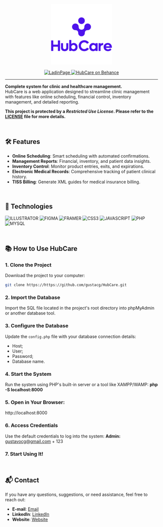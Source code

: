<p align="center">
  <img src="img/logo.png" alt="HubCare Logo" width="200">
</p>

<p align="center">
  <a href="https://hubcare.framer.website/">
    <img src="https://img.shields.io/badge/website-000000?style=for-the-badge&logo=About.me&logoColor=white" alt="LadinPage">
  </a>
  <a href="https://www.behance.net/gallery/207404449/HubCare-Clinic-System">
    <img src="https://img.shields.io/badge/-Behance-blue?style=for-the-badge&logo=behance&logoColor=white" alt="HubCare on Behance">
  </a>
</p>

---

<p>
  <strong>Complete system for clinic and healthcare management.</strong> <br/>
  HubCare is a web application designed to streamline clinic management with features like online scheduling, financial control, inventory management, and detailed reporting.
</p>

<strong>This project is protected by a <em>Restricted Use License</em>. Please refer to the [LICENSE](LICENSE) file for more details.</strong>

<br/>

## 🛠️ Features  

- **Online Scheduling**: Smart scheduling with automated confirmations.  
- **Management Reports**: Financial, inventory, and patient data insights.  
- **Inventory Control**: Monitor product entries, exits, and expirations.  
- **Electronic Medical Records**: Comprehensive tracking of patient clinical history.  
- **TISS Billing**: Generate XML guides for medical insurance billing.  

<br/>

## 🚀 Technologies  

<p>
<img alt="ILLUSTRATOR" src="https://img.shields.io/badge/Adobe%20Illustrator-FF9A00?style=for-the-badge&logo=adobe%20illustrator&logoColor=white"/>
<img alt="FIGMA" src="https://img.shields.io/badge/Figma-F24E1E?style=for-the-badge&logo=figma&logoColor=white"/>
<img alt="FRAMER" src="https://img.shields.io/badge/Framer-black?style=for-the-badge&logo=framer&logoColor=blue"/>
<img alt="CSS3" src="https://img.shields.io/badge/CSS3-1572B6?style=for-the-badge&logo=css3&logoColor=white"/>
<img alt="JAVASCRIPT" src="https://img.shields.io/badge/JavaScript-F7DF1E?style=for-the-badge&logo=javascript&logoColor=black"/>
<img alt="PHP" src="https://img.shields.io/badge/PHP-777BB4?style=for-the-badge&logo=php&logoColor=white"/>
<img alt="MYSQL" src="https://img.shields.io/badge/MySQL-005C84?style=for-the-badge&logo=mysql&logoColor=white"/>
</p>

<br/>

## 📚 How to Use HubCare

### 1. Clone the Project
Download the project to your computer:
```bash
git clone https://https://github.com/gustacg/HubCare.git
```

### 2. Import the Database
Import the SQL file located in the project's root directory into phpMyAdmin or another database tool.

### 3. Configure the Database
Update the `config.php` file with your database connection details:
- Host;
- User;
- Password;
- Database name.

### 4. Start the System
Run the system using PHP's built-in server or a tool like XAMPP/WAMP:
**php -S localhost:8000**

### 5. Open in Your Browser:
http://localhost:8000

### 6. Access Credentials
Use the default credentials to log into the system:
**Admin:** gustavocg@gmail.com + 123

### 7. Start Using It!

<br/>

## 📬 Contact  

If you have any questions, suggestions, or need assistance, feel free to reach out:  
- **E-mail**: [Email](mailto:gustavocalixto2005@gmail.com)  
- **LinkedIn**: [LinkedIn](https://www.linkedin.com/in/gustacg/)  
- **Website**: [Website](https://gustavocg.framer.website/)  


